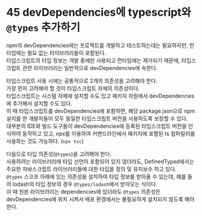 # 45 devDependencies에 typescript와 `@types` 추가하기

npm의 devDependencies에는 프로젝트를 개발하고 테스트하는데는 필요하지만, 런타임에는 필요 없는 라이브러리들이 포함된다.  
타입스크립트의 타입 정보는 개발 중에만 사용되고 런타임에는 제거되기 때문에, 타입스크립트 관련 라이브러리는 일반적으로 devDependencies에 속한다.

타입스크립트 사용 시에는 공통적으로 2개의 의존성을 고려해야 한다.  
가장 먼저 고려해야 할 것이 타입스크립트 자체의 의존성이다.  
타입스크립트는 시스템 자체에 설치할 수도 있고 패키지 차원에서 devDependencies에 추가해서 설치할 수도 있다.  
이 때 타입스크립트를 devDependencies에 포함하면, 해당 package.json으로 npm 설치를 한 개발자들이 모두 동일한 타입스크립트 버전을 사용하도록 보장할 수 있다.  
대부분의 IDE와 빌드 도구들이 devDependencies에 등록된 타입스크립트 버전을 인식하여 동작하고 있고, npx를 이용하여 커맨드라인에서 패키지에 포함된 ts 컴파일러를 사용하는 것도 가능하다. (`npx tsc`)

다음으로 타입 의존성(`@types`)을 고려해야 한다.  
사용하려는 라이브러리에 타입 선언이 포함되어 있지 않더라도, DefinedTyped에서는 주요한 자바스크립트 라이브러리들에 대한 타입을 정의 및 유지보수 하고 있다.  
`@types` 스코프 아래에 있는 의존성을 설치하여 타입 정보를 받아올 수 있는데, 예를 들어 lodash의 타입 정보의 경우 `@types/lodash`에서 받아오는 식이다.  
이 때 원본 라이브러리는 dependencies에 있더라도 `@types` 의존성은 devDependencies에 위치 시켜서 배포 환경에서는 불필요하게 설치되지 않도록 해야 한다.
